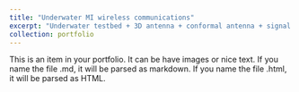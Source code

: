 ```yaml
---
title: "Underwater MI wireless communications"
excerpt: "Underwater testbed + 3D antenna + conformal antenna + signal processing 1<br/><img src='/images/UnderwaterMI.png'>"
collection: portfolio
---
```


This is an item in your portfolio. It can be have images or nice text. If you name the file .md, it will be parsed as markdown. If you name the file .html, it will be parsed as HTML. 
